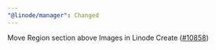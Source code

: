 ```yaml
---
"@linode/manager": Changed
---
```


Move Region section above Images in Linode Create ([#10858](https://github.com/linode/manager/pull/10858))
